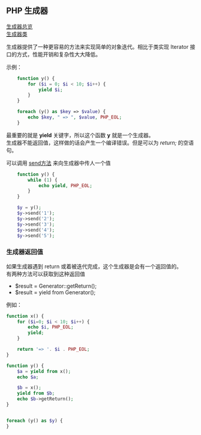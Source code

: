 ## PHP 生成器

[生成器总览](http://php.net/manual/zh/language.generators.overview.php)  
[生成器类](http://php.net/manual/zh/class.generator.php)

生成器提供了一种更容易的方法来实现简单的对象迭代。相比于类实现 Iterator 接口的方式，性能开销和复杂性大大降低。


示例：

``` php
    function y() {
        for ($i = 0; $i < 10; $i++) {
            yield $i;
        }
    }

    foreach (y() as $key => $value) {
        echo $key, " => ", $value, PHP_EOL;
    }
```

最重要的就是 **yield** 关键字，所以这个函数 **y** 就是一个生成器。  
生成器不能返回值，这样做的话会产生一个编译错误。但是可以为 *return;* 的空语句。


可以调用 [send方法](http://php.net/manual/zh/generator.send.php) 来向生成器中传人一个值
``` php
    function y() {
        while (1) {
            echo yield, PHP_EOL;
        }
    }

    $y = y();
    $y->send('1');
    $y->send('2');
    $y->send('3');
    $y->send('4');
    $y->send('5');
```

### 生成器返回值
如果生成器遇到 return 或着被迭代完成，这个生成器是会有一个返回值的。  
有两种方法可以获取到这种返回值  
* $result = Generator::getReturn();
* $result = yield from Generator();

例如：
``` php
function x() {
    for ($i=0; $i < 10; $i++) {
        echo $i, PHP_EOL;
        yield;
    }

    return '=> '. $i . PHP_EOL;
}

function y() {
    $a = yield from x();
    echo $a;

    $b = x();
    yield from $b;
    echo $b->getReturn();
}


foreach (y() as $y) {
}
```


